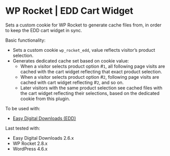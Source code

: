 # WP Rocket | EDD Cart Widget

Sets a custom cookie for WP Rocket to generate cache files from, in order to keep the EDD cart widget in sync.

Basic functionality:
* Sets a custom cookie `wp_rocket_edd`, value reflects visitor’s product selection.
* Generates dedicated cache set based on cookie value:
   * When a visitor selects product option #`1`, all following page visits are cached with the cart widget reflecting that exact product selection.
   * When a visitor selects product option #`2`, following page visits are cached with cart widget reflecting #`2`, and so on.
   * Later visitors with the same product selection see cached files with the cart widget reflecting their selections, based on the dedicated cookie from this plugin.

To be used with:
* [Easy Digital Downloads (EDD)](https://wordpress.org/plugins/easy-digital-downloads/)

Last tested with:
* Easy Digital Downloads 2.6.x
* WP Rocket 2.8.x
* WordPress 4.6.x
